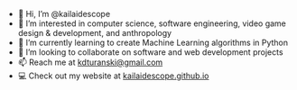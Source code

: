 - 👋 Hi, I’m @kailaidescope
- 👀 I’m interested in computer science, software engineering, video game design & development, and anthropology
- 🌱 I’m currently learning to create Machine Learning algorithms in Python
- 💞️ I’m looking to collaborate on software and web development projects
- 📫 Reach me at [kdturanski@gmail.com](mailto:kdturanski@gmail.com)
- 💻 Check out my website at [kailaidescope.github.io](kailaidescope.github.io)

